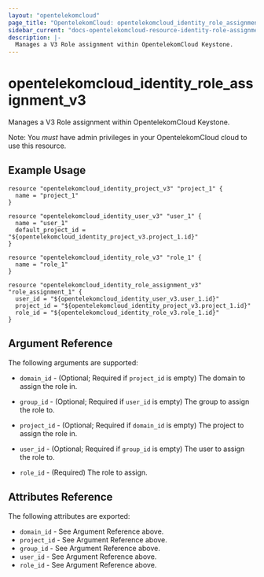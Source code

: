 ```yaml
---
layout: "opentelekomcloud"
page_title: "OpentelekomCloud: opentelekomcloud_identity_role_assignment_v3"
sidebar_current: "docs-opentelekomcloud-resource-identity-role-assignment-v3"
description: |-
  Manages a V3 Role assignment within OpentelekomCloud Keystone.
---
```


# opentelekomcloud\_identity\_role\_assignment_v3

Manages a V3 Role assignment within OpentelekomCloud Keystone.

Note: You _must_ have admin privileges in your OpentelekomCloud cloud to use
this resource.

## Example Usage

```hcl
resource "opentelekomcloud_identity_project_v3" "project_1" {
  name = "project_1"
}

resource "opentelekomcloud_identity_user_v3" "user_1" {
  name = "user_1"
  default_project_id = "${opentelekomcloud_identity_project_v3.project_1.id}"
}

resource "opentelekomcloud_identity_role_v3" "role_1" {
  name = "role_1"
}

resource "opentelekomcloud_identity_role_assignment_v3" "role_assignment_1" {
  user_id = "${opentelekomcloud_identity_user_v3.user_1.id}"
  project_id = "${opentelekomcloud_identity_project_v3.project_1.id}"
  role_id = "${opentelekomcloud_identity_role_v3.role_1.id}"
}
```

## Argument Reference

The following arguments are supported:

* `domain_id` - (Optional; Required if `project_id` is empty) The domain to assign the role in.

* `group_id` - (Optional; Required if `user_id` is empty) The group to assign the role to.

* `project_id` - (Optional; Required if `domain_id` is empty) The project to assign the role in.

* `user_id` - (Optional; Required if `group_id` is empty) The user to assign the role to.

* `role_id` - (Required) The role to assign.

## Attributes Reference

The following attributes are exported:

* `domain_id` - See Argument Reference above.
* `project_id` - See Argument Reference above.
* `group_id` - See Argument Reference above.
* `user_id` - See Argument Reference above.
* `role_id` - See Argument Reference above.
